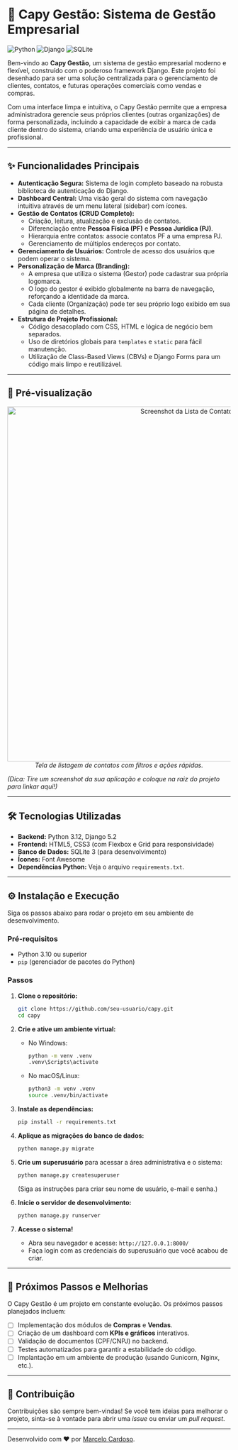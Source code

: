 # 🚀 Capy Gestão: Sistema de Gestão Empresarial

![Python](https://img.shields.io/badge/Python-3.12-3776AB?style=for-the-badge&logo=python)
![Django](https://img.shields.io/badge/Django-5.2-092E20?style=for-the-badge&logo=django)
![SQLite](https://img.shields.io/badge/SQLite-3-003B57?style=for-the-badge&logo=sqlite)

Bem-vindo ao **Capy Gestão**, um sistema de gestão empresarial moderno e flexível, construído com o poderoso framework Django. Este projeto foi desenhado para ser uma solução centralizada para o gerenciamento de clientes, contatos, e futuras operações comerciais como vendas e compras.

Com uma interface limpa e intuitiva, o Capy Gestão permite que a empresa administradora gerencie seus próprios clientes (outras organizações) de forma personalizada, incluindo a capacidade de exibir a marca de cada cliente dentro do sistema, criando uma experiência de usuário única e profissional.

---

## ✨ Funcionalidades Principais

*   **Autenticação Segura:** Sistema de login completo baseado na robusta biblioteca de autenticação do Django.
*   **Dashboard Central:** Uma visão geral do sistema com navegação intuitiva através de um menu lateral (sidebar) com ícones.
*   **Gestão de Contatos (CRUD Completo):**
    *   Criação, leitura, atualização e exclusão de contatos.
    *   Diferenciação entre **Pessoa Física (PF)** e **Pessoa Jurídica (PJ)**.
    *   Hierarquia entre contatos: associe contatos PF a uma empresa PJ.
    *   Gerenciamento de múltiplos endereços por contato.
*   **Gerenciamento de Usuários:** Controle de acesso dos usuários que podem operar o sistema.
*   **Personalização de Marca (Branding):**
    *   A empresa que utiliza o sistema (Gestor) pode cadastrar sua própria logomarca.
    *   O logo do gestor é exibido globalmente na barra de navegação, reforçando a identidade da marca.
    *   Cada cliente (Organização) pode ter seu próprio logo exibido em sua página de detalhes.
*   **Estrutura de Projeto Profissional:**
    *   Código desacoplado com CSS, HTML e lógica de negócio bem separados.
    *   Uso de diretórios globais para `templates` e `static` para fácil manutenção.
    *   Utilização de Class-Based Views (CBVs) e Django Forms para um código mais limpo e reutilizável.

---

## 📸 Pré-visualização

<p align="center">
  <img src="URL_PARA_UMA_IMAGEM_DO_SEU_PROJETO.png" alt="Screenshot da Lista de Contatos" width="800"/>
  <br>
  <em>Tela de listagem de contatos com filtros e ações rápidas.</em>
</p>

*(Dica: Tire um screenshot da sua aplicação e coloque na raiz do projeto para linkar aqui!)*

---

## 🛠️ Tecnologias Utilizadas

*   **Backend:** Python 3.12, Django 5.2
*   **Frontend:** HTML5, CSS3 (com Flexbox e Grid para responsividade)
*   **Banco de Dados:** SQLite 3 (para desenvolvimento)
*   **Ícones:** Font Awesome
*   **Dependências Python:** Veja o arquivo `requirements.txt`.

---

## ⚙️ Instalação e Execução

Siga os passos abaixo para rodar o projeto em seu ambiente de desenvolvimento.

### Pré-requisitos

*   Python 3.10 ou superior
*   `pip` (gerenciador de pacotes do Python)

### Passos

1.  **Clone o repositório:**
    ```bash
    git clone https://github.com/seu-usuario/capy.git
    cd capy
    ```

2.  **Crie e ative um ambiente virtual:**
    *   No Windows:
        ```bash
        python -m venv .venv
        .venv\Scripts\activate
        ```
    *   No macOS/Linux:
        ```bash
        python3 -m venv .venv
        source .venv/bin/activate
        ```

3.  **Instale as dependências:**
    ```bash
    pip install -r requirements.txt
    ```

4.  **Aplique as migrações do banco de dados:**
    ```bash
    python manage.py migrate
    ```

5.  **Crie um superusuário** para acessar a área administrativa e o sistema:
    ```bash
    python manage.py createsuperuser
    ```
    (Siga as instruções para criar seu nome de usuário, e-mail e senha.)

6.  **Inicie o servidor de desenvolvimento:**
    ```bash
    python manage.py runserver
    ```

7.  **Acesse o sistema!**
    *   Abra seu navegador e acesse: `http://127.0.0.1:8000/`
    *   Faça login com as credenciais do superusuário que você acabou de criar.

---

## 🚀 Próximos Passos e Melhorias

O Capy Gestão é um projeto em constante evolução. Os próximos passos planejados incluem:

*   [ ] Implementação dos módulos de **Compras** e **Vendas**.
*   [ ] Criação de um dashboard com **KPIs e gráficos** interativos.
*   [ ] Validação de documentos (CPF/CNPJ) no backend.
*   [ ] Testes automatizados para garantir a estabilidade do código.
*   [ ] Implantação em um ambiente de produção (usando Gunicorn, Nginx, etc.).

---

## 🤝 Contribuição

Contribuições são sempre bem-vindas! Se você tem ideias para melhorar o projeto, sinta-se à vontade para abrir uma *issue* ou enviar um *pull request*.

---

Desenvolvido com ❤️ por [Marcelo Cardoso](https://github.com/marceloc4rdoso).
